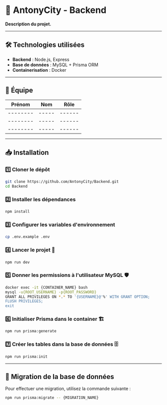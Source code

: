 # 🚀 AntonyCity - Backend

**Description du projet.** 

---

## 🛠️ Technologies utilisées

- **Backend** : Node.js, Express
- **Base de données** : MySQL + Prisma ORM
- **Containerisation** : Docker

---

## 👥 Équipe

| Prénom | Nom | Rôle |
|--------|-----|------|
|--------|-----|------|
|--------|-----|------|
|--------|-----|------|

---

## 📥 Installation

### 1️⃣ Cloner le dépôt
```bash
git clone https://github.com/AntonyCity/Backend.git
cd Backend
```

### 2️⃣ Installer les dépendances
```bash
npm install
```

### 3️⃣ Configurer les variables d'environnement
```bash
cp .env.example .env
```

### 4️⃣ Lancer le projet 🚀
```bash
npm run dev
```

### 5️⃣ Donner les permissions à l'utilisateur MySQL 🛡️
```bash
docker exec -it {CONTAINER_NAME} bash
mysql -u{ROOT_USERNAME} -p{ROOT_PASSWORD}
GRANT ALL PRIVILEGES ON *.* TO '{USERNAME}@'%' WITH GRANT OPTION;
FLUSH PRIVILEGES;
exit
```

### 6️⃣ Initialiser Prisma dans le container 🏗️
```bash
npm run prisma:generate
```

### 7️⃣ Créer les tables dans la base de données 🗄️
```bash
npm run prisma:init
```

---

## 📌 Migration de la base de données

Pour effectuer une migration, utilisez la commande suivante :
```bash
npm run prisma:migrate -- {MIGRATION_NAME}
```
